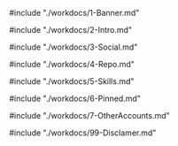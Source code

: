 #include "./workdocs/1-Banner.md"

#include "./workdocs/2-Intro.md"

#include "./workdocs/3-Social.md"

#include "./workdocs/4-Repo.md"

#include "./workdocs/5-Skills.md"

#include "./workdocs/6-Pinned.md"

#include "./workdocs/7-OtherAccounts.md"

#include "./workdocs/99-Disclamer.md"